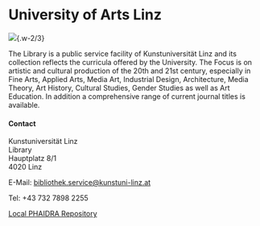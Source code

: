 # University of Arts Linz

![](/assets/external/img/logos/kunst-uni-linz.png){.w-2/3}

The Library is a public service facility of Kunstuniversität Linz and its collection reflects the curricula offered by the University. The Focus is on artistic and cultural production of the 20th and 21st century, especially in Fine Arts, Applied Arts, Media Art, Industrial Design, Architecture, Media Theory, Art History, Cultural Studies, Gender Studies as well as Art Education. In addition a comprehensive range of current journal titles is available.

#### Contact  

Kunstuniversität Linz  
Library  
Hauptplatz 8/1  
4020 Linz  

E-Mail: <bibliothek.service@kunstuni-linz.at>

Tel: +43 732 7898 2255

[Local PHAIDRA Repository](https://phaidra.kunstuni-linz.at/)
